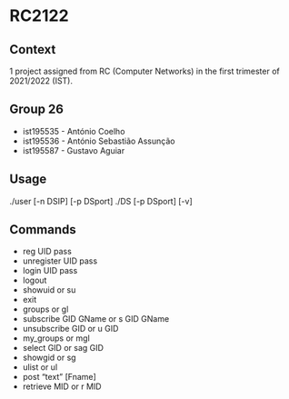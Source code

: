 # RC2122

## Context
1 project assigned from RC (Computer Networks) in the first trimester of 2021/2022 (IST).

## Group 26
- ist195535 - António Coelho
- ist195536 - António Sebastião Assunção
- ist195587 - Gustavo Aguiar

## Usage
./user [-n DSIP] [-p DSport]
./DS [-p DSport] [-v]

## Commands
- reg UID pass
- unregister UID pass
- login UID pass
- logout
- showuid or su
- exit
- groups or gl
- subscribe GID GName or s GID GName
- unsubscribe GID or u GID
- my_groups or mgl
- select GID or sag GID
- showgid or sg
- ulist or ul
- post “text” [Fname]
- retrieve MID or r MID
